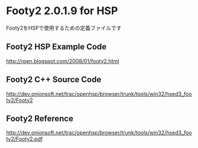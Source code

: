 # Footy2 2.0.1.9 for HSP
Footy2をHSPで使用するための定義ファイルです

## Footy2 HSP Example Code
http://rpen.blogspot.com/2008/01/footy2.html

## Footy2 C++ Source Code
http://dev.onionsoft.net/trac/openhsp/browser/trunk/tools/win32/hsed3_footy2/Footy2

## Footy2 Reference
http://dev.onionsoft.net/trac/openhsp/browser/trunk/tools/win32/hsed3_footy2/Footy2.pdf
